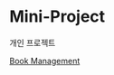 # Mini-Project

개인 프로젝트

[Book Management](https://github.com/otso-dev/Mini-Project/tree/main/Book)
